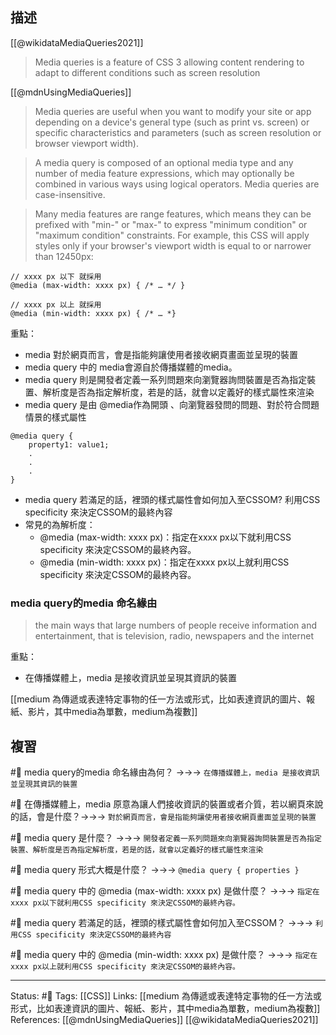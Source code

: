 ## 描述

[[@wikidataMediaQueries2021]]
> Media queries is a feature of CSS 3 allowing content rendering to adapt to different conditions such as screen resolution

[[@mdnUsingMediaQueries]]
> Media queries are useful when you want to modify your site or app depending on a device's general type (such as print vs. screen) or specific characteristics and parameters (such as screen resolution or browser viewport width).



> A media query is composed of an optional media type and any number of media feature expressions, which may optionally be combined in various ways using logical operators. Media queries are case-insensitive.


>  Many media features are range features, which means they can be prefixed with "min-" or "max-" to express "minimum condition" or "maximum condition" constraints. For example, this CSS will apply styles only if your browser's viewport width is equal to or narrower than 12450px:


```
// xxxx px 以下 就採用
@media (max-width: xxxx px) { /* … */ }

// xxxx px 以上 就採用
@media (min-width: xxxx px) { /* … *}
```

重點：
- media 對於網頁而言，會是指能夠讓使用者接收網頁畫面並呈現的裝置
- media query 中的 media會源自於傳播媒體的media。
- media query 則是開發者定義一系列問題來向瀏覽器詢問裝置是否為指定裝置、解析度是否為指定解析度，若是的話，就會以定義好的樣式屬性來渲染
- media query 是由 @media作為開頭 、向瀏覽器發問的問題、對於符合問題情景的樣式屬性
```
@media query {
	property1: value1;
	.
	.
	.
}
```
- media query 若滿足的話，裡頭的樣式屬性會如何加入至CSSOM? 利用CSS specificity 來決定CSSOM的最終內容
- 常見的為解析度：
	- @media (max-width: xxxx px)：指定在xxxx px以下就利用CSS specificity 來決定CSSOM的最終內容。
	- @media (min-width: xxxx px)：指定在xxxx px以上就利用CSS specificity 來決定CSSOM的最終內容。
### media query的media 命名緣由

> the main ways that large numbers of people receive information and entertainment, that is television, radio, newspapers and the internet

重點：
- 在傳播媒體上，media 是接收資訊並呈現其資訊的裝置


[[medium 為傳遞或表達特定事物的任一方法或形式，比如表達資訊的圖片、報紙、影片，其中media為單數，medium為複數]]
## 複習

#🧠 media query的media 命名緣由為何？ ->->-> `在傳播媒體上，media 是接收資訊並呈現其資訊的裝置`
<!--SR:!2023-08-25,196,250-->


#🧠 在傳播媒體上，media 原意為讓人們接收資訊的裝置或者介質，若以網頁來說的話，會是什麼？->->-> `對於網頁而言，會是指能夠讓使用者接收網頁畫面並呈現的裝置`
<!--SR:!2023-05-19,158,250-->

#🧠 media query 是什麼？ ->->-> `開發者定義一系列問題來向瀏覽器詢問裝置是否為指定裝置、解析度是否為指定解析度，若是的話，就會以定義好的樣式屬性來渲染`
<!--SR:!2023-07-10,194,250-->

#🧠 media query 形式大概是什麼？ ->->-> `@media query { properties }`
<!--SR:!2023-02-06,41,230-->

#🧠 media query 中的 @media (max-width: xxxx px) 是做什麼？ ->->-> `指定在xxxx px以下就利用CSS specificity 來決定CSSOM的最終內容。`
<!--SR:!2023-03-29,125,250-->

#🧠 media query 若滿足的話，裡頭的樣式屬性會如何加入至CSSOM？ ->->-> `利用CSS specificity 來決定CSSOM的最終內容`
<!--SR:!2023-07-07,190,250-->

#🧠 media query 中的 @media (min-width: xxxx px) 是做什麼？ ->->-> `指定在xxxx px以上就利用CSS specificity 來決定CSSOM的最終內容。`
<!--SR:!2023-05-17,96,230-->



---
Status: #🌱 
Tags:
[[CSS]]
Links:
[[medium 為傳遞或表達特定事物的任一方法或形式，比如表達資訊的圖片、報紙、影片，其中media為單數，medium為複數]]
References:
[[@mdnUsingMediaQueries]]
[[@wikidataMediaQueries2021]]